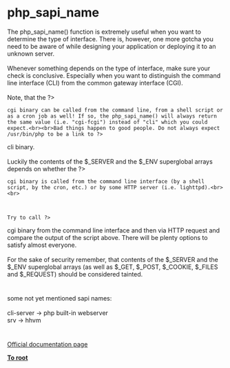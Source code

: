 # php_sapi_name



The php_sapi_name() function is extremely useful when you want to determine the type of interface. There is, however, one more gotcha you need to be aware of while designing your application or deploying it to an unknown server.<br><br>Whenever something depends on the type of interface, make sure your check is conclusive. Especially when you want to distinguish the command line interface (CLI) from the common gateway interface (CGI).<br><br>Note, that the ?>
```
cgi binary can be called from the command line, from a shell script or as a cron job as well! If so, the php_sapi_name() will always return the same value (i.e. "cgi-fcgi") instead of "cli" which you could expect.<br><br>Bad things happen to good people. Do not always expect /usr/bin/php to be a link to ?>
```
cli binary.<br><br>Luckily the contents of the $_SERVER and the $_ENV superglobal arrays depends on whether the ?>
```
cgi binary is called from the command line interface (by a shell script, by the cron, etc.) or by some HTTP server (i.e. lighttpd).<br><br>

```
<?php
var_dump($_SERVER);
?>
```


Try to call ?>
```
cgi binary from the command line interface and then via HTTP request and compare the output of the script above. There will be plenty options to satisfy almost everyone.<br><br>For the sake of security remember, that contents of the $_SERVER and the $_ENV superglobal arrays (as well as $_GET, $_POST, $_COOKIE, $_FILES and $_REQUEST) should be considered tainted.  

#

some not yet mentioned sapi names:<br><br>cli-server -&gt; php built-in webserver<br>srv -&gt; hhvm  

#

[Official documentation page](https://www.php.net/manual/en/function.php-sapi-name.php)

**[To root](/README.md)**